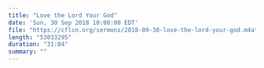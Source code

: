 ```yaml
---
title: "Love the Lord Your God"
date: 'Sun, 30 Sep 2018 10:00:00 EDT'
file: "https://cflcn.org/sermons/2018-09-30-love-the-lord-your-god.m4a"
length: "53033295"
duration: "31:04"
summary: ""
---
```

